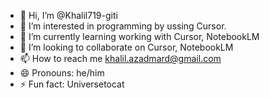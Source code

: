 - 👋 Hi, I’m @Khalil719-giti
- 👀 I’m interested in programming by ussing Cursor.
- 🌱 I’m currently learning working with Cursor, NotebookLM
- 💞️ I’m looking to collaborate on Cursor, NotebookLM
- 📫 How to reach me khalil.azadmard@gmail.com
- 😄 Pronouns: he/him
- ⚡ Fun fact: Universetocat

<!---
Khalil719-giti/Khalil719-giti is a ✨ special ✨ repository because its `README.md` (this file) appears on your GitHub profile.
You can click the Preview link to take a look at your changes.
--->
